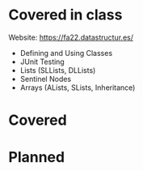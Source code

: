 # Covered in class
Website: https://fa22.datastructur.es/
- Defining and Using Classes
- JUnit Testing
- Lists (SLLists, DLLists)
- Sentinel Nodes
- Arrays (ALists, SLists, Inheritance)

# Covered


# Planned
